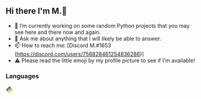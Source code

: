 ## Hi there I'm M.👋

- 🔭 I’m currently working on some random Python projects that you may see here and there now and again.
- 💬 Ask me about anything that I will likely be able to answer.
- 📫 How to reach me: [Discord M.#1653 (https://discord.com/users/756828461254836286)]
- ⚠️ Please read the little emoji by my profile picture to see if I'm available!
### Languages
<code><img height="20" src="https://raw.githubusercontent.com/M-Python13/M-Python13/main/python.png"></code>
<!--
**M-Python13/M-Python13** is a ✨ _special_ ✨ repository because its `README.md` (this file) appears on your GitHub profile.
--!>



